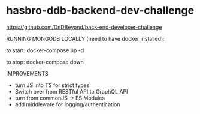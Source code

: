 # hasbro-ddb-backend-dev-challenge

https://github.com/DnDBeyond/back-end-developer-challenge

RUNNING MONGODB LOCALLY (need to have docker installed):

to start:
docker-compose up -d

to stop:
docker-compose down

IMPROVEMENTS

- turn JS into TS for strict types
- Switch over from RESTful API to GraphQL API
- turn from commonJS -> ES Modules
- add middleware for logging/authentication
